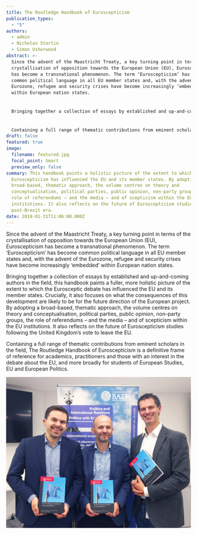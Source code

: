 ```yaml
---
title: The Routledge Handbook of Euroscepticism
publication_types:
  - "5"
authors:
  - admin
  - Nicholas Startin
  - Simon Usherwood
abstract: >-
  Since the advent of the Maastricht Treaty, a key turning point in terms of the
  crystallisation of opposition towards the European Union (EU), Euroscepticism
  has become a transnational phenomenon. The term ‘Euroscepticism’ has become
  common political language in all EU member states and, with the advent of the
  Eurozone, refugee and security crises have become increasingly ‘embedded’
  within European nation states.


  Bringing together a collection of essays by established and up-and-coming authors in the field, this handbook paints a fuller, more holistic picture of the extent to which the Eurosceptic debate has influenced the EU and its member states. Crucially, it also focuses on what the consequences of this development are likely to be for the future direction of the European project. By adopting a broad-based, thematic approach, the volume centres on theory and conceptualisation, political parties, public opinion, non-party groups, the role of referendums – and the media – and of scepticism within the EU institutions. It also reflects on the future of Euroscepticism studies following the United Kingdom’s vote to leave the EU.


  Containing a full range of thematic contributions from eminent scholars in the field, The Routledge Handbook of Euroscepticism is a definitive frame of reference for academics, practitioners and those with an interest in the debate about the EU, and more broadly for students of European Studies, EU and European Politics.
draft: false
featured: true
image:
  filename: featured.jpg
  focal_point: Smart
  preview_only: false
summary: This handbook paints a holistic picture of the extent to which
  Euroscepticism has influenced the EU and its member states. By adopting a
  broad-based, thematic approach, the volume centres on theory and
  conceptualisation, political parties, public opinion, non-party groups, the
  role of referendums – and the media – and of scepticism within the EU
  institutions. It also reflects on the future of Euroscepticism studies in a
  post-Brexit era.
date: 2018-01-31T11:06:00.000Z
---
```

Since the advent of the Maastricht Treaty, a key turning point in terms of the crystallisation of opposition towards the European Union (EU), Euroscepticism has become a transnational phenomenon. The term ‘Euroscepticism’ has become common political language in all EU member states and, with the advent of the Eurozone, refugee and security crises have become increasingly ‘embedded’ within European nation states.

Bringing together a collection of essays by established and up-and-coming authors in the field, this handbook paints a fuller, more holistic picture of the extent to which the Eurosceptic debate has influenced the EU and its member states. Crucially, it also focuses on what the consequences of this development are likely to be for the future direction of the European project. By adopting a broad-based, thematic approach, the volume centres on theory and conceptualisation, political parties, public opinion, non-party groups, the role of referendums – and the media – and of scepticism within the EU institutions. It also reflects on the future of Euroscepticism studies following the United Kingdom’s vote to leave the EU.

Containing a full range of thematic contributions from eminent scholars in the field, The Routledge Handbook of Euroscepticism is a definitive frame of reference for academics, practitioners and those with an interest in the debate about the EU, and more broadly for students of European Studies, EU and European Politics.

![](dpjk3piwkaahnyz.jpg)